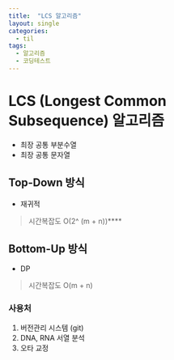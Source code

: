 ```yaml
---
title:  "LCS 알고리즘"
layout: single
categories:
  - til
tags:
  - 알고리즘
  - 코딩테스트
---
```


# LCS (Longest Common Subsequence) 알고리즘
- 최장 공통 부분수열
- 최장 공통 문자열

## Top-Down 방식
- 재귀적

> 시간복잡도 O(2^ (m + n))****

## Bottom-Up 방식
- DP

> 시간복잡도 O(m + n)

### 사용처
1. 버전관리 시스템 (git)
2. DNA, RNA 서열 분석
3. 오타 교정